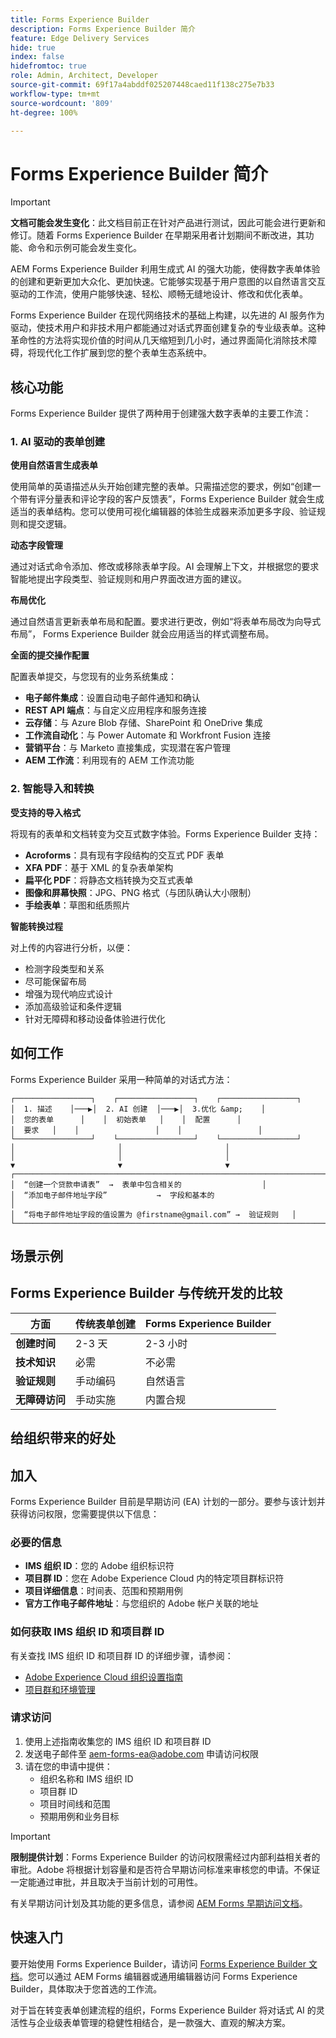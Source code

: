 ```yaml
---
title: Forms Experience Builder
description: Forms Experience Builder 简介
feature: Edge Delivery Services
hide: true
index: false
hidefromtoc: true
role: Admin, Architect, Developer
source-git-commit: 69f17a4abddf025207448caed11f138c275e7b33
workflow-type: tm+mt
source-wordcount: '809'
ht-degree: 100%

---
```



# Forms Experience Builder 简介

>[!IMPORTANT]
>
> **文档可能会发生变化**：此文档目前正在针对产品进行测试，因此可能会进行更新和修订。随着 Forms Experience Builder 在早期采用者计划期间不断改进，其功能、命令和示例可能会发生变化。

AEM Forms Experience Builder 利用生成式 AI 的强大功能，使得数字表单体验的创建和更新更加大众化、更加快速。它能够实现基于用户意图的以自然语言交互驱动的工作流，使用户能够快速、轻松、顺畅无缝地设计、修改和优化表单。

Forms Experience Builder 在现代网络技术的基础上构建，以先进的 AI 服务作为驱动，使技术用户和非技术用户都能通过对话式界面创建复杂的专业级表单。这种革命性的方法将实现价值的时间从几天缩短到几小时，通过界面简化消除技术障碍，将现代化工作扩展到您的整个表单生态系统中。

## 核心功能

Forms Experience Builder 提供了两种用于创建强大数字表单的主要工作流：

### &#x200B;1. AI 驱动的表单创建

**使用自然语言生成表单**

使用简单的英语描述从头开始创建完整的表单。只需描述您的要求，例如“创建一个带有评分量表和评论字段的客户反馈表”，Forms Experience Builder 就会生成适当的表单结构。您可以使用可视化编辑器的体验生成器来添加更多字段、验证规则和提交逻辑。

**动态字段管理**

通过对话式命令添加、修改或移除表单字段。AI 会理解上下文，并根据您的要求智能地提出字段类型、验证规则和用户界面改进方面的建议。

**布局优化**

通过自然语言更新表单布局和配置。要求进行更改，例如“将表单布局改为向导式布局”， Forms Experience Builder 就会应用适当的样式调整布局。

**全面的提交操作配置**

配置表单提交，与您现有的业务系统集成：

- **电子邮件集成**：设置自动电子邮件通知和确认
- **REST API 端点**：与自定义应用程序和服务连接
- **云存储**：与 Azure Blob 存储、SharePoint 和 OneDrive 集成
- **工作流自动化**：与 Power Automate 和 Workfront Fusion 连接
- **营销平台**：与 Marketo 直接集成，实现潜在客户管理
- **AEM 工作流**：利用现有的 AEM 工作流功能

### &#x200B;2. 智能导入和转换

**受支持的导入格式**

将现有的表单和文档转变为交互式数字体验。Forms Experience Builder 支持：

- **Acroforms**：具有现有字段结构的交互式 PDF 表单
- **XFA PDF**：基于 XML 的复杂表单架构
- **扁平化 PDF**：将静态文档转换为交互式表单
- **图像和屏幕快照**：JPG、PNG 格式（与团队确认大小限制）
- **手绘表单**：草图和纸质照片

**智能转换过程**

对上传的内容进行分析，以便：

- 检测字段类型和关系
- 尽可能保留布局
- 增强为现代响应式设计
- 添加高级验证和条件逻辑
- 针对无障碍和移动设备体验进行优化

## 如何工作

Forms Experience Builder 采用一种简单的对话式方法：

    ┌─────────────────┐    ┌─────────────────┐    ┌─────────────────┐
    │  1. 描述    │───▶│  2. AI 创建  │───▶│  3.优化 &amp;    │
    │  您的表单      │    │  初始表单   │    │  配置      │
    │  要求   │    │                 │    │                 │
    └─────────────────┘    └─────────────────┘    └─────────────────┘
    │                       │                       │
    │                       │                       │
    ▼                       ▼                       ▼
    ┌───────────────────────────────────────────────────────────────────────────┐
    │  “创建一个贷款申请表”  →  表单中包含相关的                  │
    │  “添加电子邮件地址字段”           →  字段和基本的                          │
    │  “将电子邮件地址字段的值设置为 @firstname@gmail.com” →  验证规则   │
    └───────────────────────────────────────────────────────────────────────────┘

## 场景示例

<!--
<div class="columns">
    <div class="column is-half-tablet is-half-desktop is-one-third-widescreen" aria-label="Transform PDF Forms to Digital Forms">
        <div class="card" style="height: 100%; display: flex; flex-direction: column; height: 100%;">
            <div class="card-content is-padded-small" style="display: flex; flex-direction: column; flex-grow: 1; justify-content: space-between;">
                <div class="top-card-content">
                    <p class="headline is-size-6 has-text-weight-bold">Transform PDF Forms to Digital Forms</p>
                    <p class="is-size-6">Convert Acroforms, XFA PDFs, or flat PDF documents into responsive, interactive digital forms with enhanced functionality.</p>
                </div>
            </div>
        </div>
    </div>
    <div class="column is-half-tablet is-half-desktop is-one-third-widescreen" aria-label="Modernize Legacy XFA Forms">
        <div class="card" style="height: 100%; display: flex; flex-direction: column; height: 100%;">
            <div class="card-content is-padded-small" style="display: flex; flex-direction: column; flex-grow: 1; justify-content: space-between;">
                <div class="top-card-content">
                    <p class="headline is-size-6 has-text-weight-bold">Modernize Legacy XFA Forms</p>
                    <p class="is-size-6">Transform complex XFA applications into modern, accessible digital experiences with improved user workflows.</p>
                </div>
            </div>
        </div>
    </div>
    <div class="column is-half-tablet is-half-desktop is-one-third-widescreen" aria-label="Convert Screenshots to Digital Forms">
        <div class="card" style="height: 100%; display: flex; flex-direction: column; height: 100%;">
            <div class="card-content is-padded-small" style="display: flex; flex-direction: column; flex-grow: 1; justify-content: space-between;">
                <div class="top-card-content">
                    <p class="headline is-size-6 has-text-weight-bold">Convert Screenshots to Digital Forms</p>
                    <p class="is-size-6">Turn images, screenshots, or hand-drawn forms into fully functional digital experiences.</p>
                </div>
            </div>
        </div>
    </div>
</div>
-->

<!-- #### Import and Enhance Web Forms

Import existing HTML forms and enhance them with advanced features while preserving existing functionality.

**Key benefits:**

- Advanced validation and business logic
- Conditional field behaviors
- Multi-channel submission options
- Enhanced user experience design -->

## Forms Experience Builder 与传统开发的比较

| 方面 | 传统表单创建 | Forms Experience Builder |
|--------|---------------------------|----------------------|
| **创建时间** | 2-3 天 | 2-3 小时 |
| **技术知识** | 必需 | 不必需 |
| **验证规则** | 手动编码 | 自然语言 |
| **无障碍访问** | 手动实施 | 内置合规 |


## 给组织带来的好处

<!--
<div class="columns">
    <div class="column is-half-tablet is-half-desktop is-one-third-widescreen" aria-label="Democratized Form Creation">
        <div class="card" style="height: 100%; display: flex; flex-direction: column; height: 100%;">
            <div class="card-content is-padded-small" style="display: flex; flex-direction: column; flex-grow: 1; justify-content: space-between;">
                <div class="top-card-content">
                    <p class="headline is-size-6 has-text-weight-bold">Democratized Form Creation</p>
                    <p class="is-size-6">Empower non-technical users to create sophisticated forms without programming knowledge through natural language conversations.</p>
                </div>
            </div>
        </div>
    </div>
    <div class="column is-half-tablet is-half-desktop is-one-third-widescreen" aria-label="Reduced Time to Value (TTV)">
        <div class="card" style="height: 100%; display: flex; flex-direction: column; height: 100%;">
            <div class="card-content is-padded-small" style="display: flex; flex-direction: column; flex-grow: 1; justify-content: space-between;">
                <div class="top-card-content">
                    <p class="headline is-size-6 has-text-weight-bold">Reduced Time to Value (TTV)</p>
                    <p class="is-size-6">Dramatically accelerate form development from days to hours, enabling faster go-to-market for digital initiatives.</p>
                </div>
            </div>
        </div>
    </div>
    <div class="column is-half-tablet is-half-desktop is-one-third-widescreen" aria-label="Interface Simplicity">
        <div class="card" style="height: 100%; display: flex; flex-direction: column; height: 100%;">
            <div class="card-content is-padded-small" style="display: flex; flex-direction: column; flex-grow: 1; justify-content: space-between;">
                <div class="top-card-content">
                    <p class="headline is-size-6 has-text-weight-bold">Interface Simplicity</p>
                    <p class="is-size-6">Eliminate the learning curve with an intuitive conversational interface, reducing training time and increasing adoption.</p>
                </div>
            </div>
        </div>
    </div>
    <div class="column is-half-tablet is-half-desktop is-one-third-widescreen" aria-label="Scaling Modernization Efforts">
        <div class="card" style="height: 100%; display: flex; flex-direction: column; height: 100%;">
            <div class="card-content is-padded-small" style="display: flex; flex-direction: column; flex-grow: 1; justify-content: space-between;">
                <div class="top-card-content">
                    <p class="headline is-size-6 has-text-weight-bold">Scaling Modernization Efforts</p>
                    <p class="is-size-6">Modernize legacy form portfolios efficiently, preserving business logic and enhancing user experience across your entire form ecosystem.</p>
                </div>
            </div>
        </div>
    </div>
</div>
-->

## 加入

Forms Experience Builder 目前是早期访问 (EA) 计划的一部分。要参与该计划并获得访问权限，您需要提供以下信息：

### 必要的信息

- **IMS 组织 ID**：您的 Adobe 组织标识符
- **项目群 ID**：您在 Adobe Experience Cloud 内的特定项目群标识符
- **项目详细信息**：时间表、范围和预期用例
- **官方工作电子邮件地址**：与您组织的 Adobe 帐户关联的地址

### 如何获取 IMS 组织 ID 和项目群 ID

有关查找 IMS 组织 ID 和项目群 ID 的详细步骤，请参阅：

- [Adobe Experience Cloud 组织设置指南](/help/onboarding/cloud-manager-introduction.md)
- [项目群和环境管理](/help/implementing/cloud-manager/getting-access-to-aem-in-cloud/program-types.md)

### 请求访问

1. 使用上述指南收集您的 IMS 组织 ID 和项目群 ID
2. 发送电子邮件至 [aem-forms-ea@adobe.com](mailto:aem-forms-ea@adobe.com) 申请访问权限
3. 请在您的申请中提供：
   - 组织名称和 IMS 组织 ID
   - 项目群 ID
   - 项目时间线和范围
   - 预期用例和业务目标

>[!IMPORTANT]
>
> **限制提供计划**：Forms Experience Builder 的访问权限需经过内部利益相关者的审批。Adobe 将根据计划容量和是否符合早期访问标准来审核您的申请。不保证一定能通过审批，并且取决于当前计划的可用性。

有关早期访问计划及其功能的更多信息，请参阅 [AEM Forms 早期访问文档](/help/forms/early-access-ea-features.md)。

## 快速入门

要开始使用 Forms Experience Builder，请访问 [Forms Experience Builder 文档](forms-ai-assistant-getting-started.md)。您可以通过 AEM Forms 编辑器或通用编辑器访问 Forms Experience Builder，具体取决于您首选的工作流。

对于旨在转变表单创建流程的组织，Forms Experience Builder 将对话式 AI 的灵活性与企业级表单管理的稳健性相结合，是一款强大、直观的解决方案。
